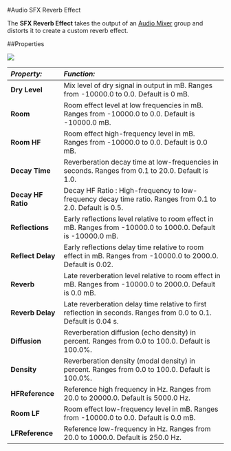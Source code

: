 #Audio SFX Reverb Effect

The __SFX Reverb Effect__ takes the output of an [Audio Mixer](class-AudioMixer) group and distorts it to create a custom reverb effect.



##Properties

![](../uploads/Main/AudioSFXReverbEffect.png) 


|**_Property:_** |**_Function:_** |
|:---|:---|
|__Dry Level__ |Mix level of dry signal in output in mB. Ranges from -10000.0 to 0.0. Default is 0 mB.|
|__Room__ |Room effect level at low frequencies in mB. Ranges from -10000.0 to 0.0. Default is -10000.0 mB.|
|__Room HF__ |Room effect high-frequency level in mB. Ranges from -10000.0 to 0.0. Default is 0.0 mB.|
|__Decay Time__ |Reverberation decay time at low-frequencies in seconds. Ranges from 0.1 to 20.0. Default is 1.0.|
|__Decay HF Ratio__ |Decay HF Ratio : High-frequency to low-frequency decay time ratio. Ranges from 0.1 to 2.0. Default is 0.5.|
|__Reflections__ |Early reflections level relative to room effect in mB. Ranges from -10000.0 to 1000.0. Default is -10000.0 mB.|
|__Reflect Delay__ |Early reflections delay time relative to room effect in mB. Ranges from -10000.0 to 2000.0. Default is 0.02.|
|__Reverb__ |Late reverberation level relative to room effect in mB. Ranges from -10000.0 to 2000.0. Default is 0.0 mB.|
|__Reverb Delay__ |Late reverberation delay time relative to first reflection in seconds. Ranges from 0.0 to 0.1. Default is 0.04 s.|
|__Diffusion__ |Reverberation diffusion (echo density) in percent. Ranges from 0.0 to 100.0. Default is 100.0%.|
|__Density__ |Reverberation density (modal density) in percent. Ranges from 0.0 to 100.0. Default is 100.0%.|
|__HFReference__ |Reference high frequency in Hz. Ranges from 20.0 to 20000.0. Default is 5000.0 Hz.|
|__Room LF__ |Room effect low-frequency level in mB. Ranges from -10000.0 to 0.0. Default is 0.0 mB.|
|__LFReference__ |Reference low-frequency in Hz. Ranges from 20.0 to 1000.0. Default is 250.0 Hz.|

